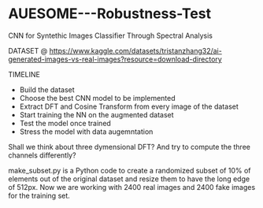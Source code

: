 # AUESOME---Robustness-Test
CNN for Syntethic Images Classifier Through Spectral Analysis


DATASET @ https://www.kaggle.com/datasets/tristanzhang32/ai-generated-images-vs-real-images?resource=download-directory


TIMELINE

- Build the dataset
- Choose the best CNN model to be implemented
- Extract DFT and Cosine Transform from every image of the dataset
- Start training the NN on the augmented dataset
- Test the model once trained
- Stress the model with data augemntation

Shall we think about three dymensional DFT? And try to compute the three channels differently?


make_subset.py is a Python code to create a randomized subset of 10% of elements out of the original dataset and resize them to have the long edge of 512px.
Now we are working with 2400 real images and 2400 fake images for the training set.
